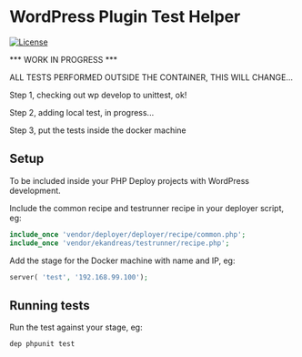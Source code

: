 # WordPress Plugin Test Helper
[![License](https://img.shields.io/badge/license-MIT-blue.svg)](https://packagist.org/packages/ekandreas/bladerunner)

*** WORK IN PROGRESS ***

ALL TESTS PERFORMED OUTSIDE THE CONTAINER, THIS WILL CHANGE...

Step 1, checking out wp develop to unittest, ok!

Step 2, adding local test, in progress...

Step 3, put the tests inside the docker machine

## Setup

To be included inside your PHP Deploy projects with WordPress development.

Include the common recipe and testrunner recipe in your deployer script, eg:
```php
include_once 'vendor/deployer/deployer/recipe/common.php';
include_once 'vendor/ekandreas/testrunner/recipe.php';
```

Add the stage for the Docker machine with name and IP, eg:
```php
server( 'test', '192.168.99.100');
```

## Running tests

Run the test against your stage, eg:
```bash
dep phpunit test
```

